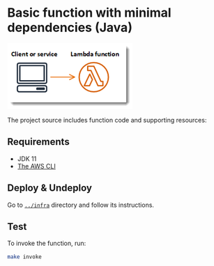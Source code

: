 # Basic function with minimal dependencies (Java)

![Architecture](./images/sample-java-basic.png)

The project source includes function code and supporting resources:

## Requirements

* JDK 11
* [The AWS CLI](https://docs.aws.amazon.com/cli/latest/userguide/cli-chap-install.html)

## Deploy & Undeploy

Go to [`../infra`](../infra) directory and follow its instructions.

## Test

To invoke the function, run:

```sh
make invoke
```
